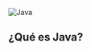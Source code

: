 ![Java](https://user-images.githubusercontent.com/75398496/176497102-909e840f-bd5b-489c-acaa-5b58ea77e5bf.png)

## ¿Qué es Java?
